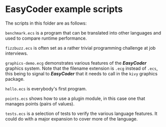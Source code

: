 # EasyCoder example scripts
The scripts in this folder are as follows:

`benchmark.ecs` is a program that can be translated into other languages and used to compare runtime performance.

`fizzbuzz.ecs` is often set as a rather trivial programming challenge at job interviews.

`graphics-demo.ecg` demonstrates various features of the **_EasyCoder_** graphics system. Note that the filename extension is `.ecg` instead of `.ecs`, this being to signal to **_EasyCoder_** that it needs to call in the `kivy` graphics package.

`hello.ecs` is everybody's first program.

`points.ecs` shows how to use a plugin module, in this case one that manages points (pairs of values).

`tests.ecs` is a selection of tests to verify the various language features. It could do with a major expansion to cover more of the language.
